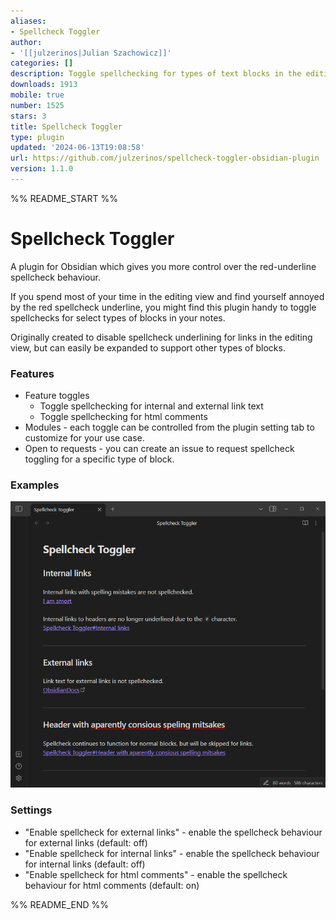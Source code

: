 ```yaml
---
aliases:
- Spellcheck Toggler
author:
- '[[julzerinos|Julian Szachowicz]]'
categories: []
description: Toggle spellchecking for types of text blocks in the editing view.
downloads: 1913
mobile: true
number: 1525
stars: 3
title: Spellcheck Toggler
type: plugin
updated: '2024-06-13T19:08:58'
url: https://github.com/julzerinos/spellcheck-toggler-obsidian-plugin
version: 1.1.0
---
```


%% README_START %%

# Spellcheck Toggler

A plugin for Obsidian which gives you more control over the red-underline spellcheck behaviour.

If you spend most of your time in the editing view and find yourself annoyed by the red spellcheck underline, you might find this plugin handy to toggle spellchecks for select types of blocks in your notes.

Originally created to disable spellcheck underlining for links in the editing view, but can easily be expanded to support other types of blocks.

### Features

- Feature toggles
    - Toggle spellchecking for internal and external link text
    - Toggle spellchecking for html comments
- Modules - each toggle can be controlled from the plugin setting tab to customize for your use case.
- Open to requests - you can create an issue to request spellcheck toggling for a specific type of block.

### Examples

![](https://github.com/julzerinos/spellcheck-toggler-obsidian-plugin/blob/assets/example1.png?raw=true)


### Settings

- "Enable spellcheck for external links" - enable the spellcheck behaviour for external links (default: off)
- "Enable spellcheck for internal links" - enable the spellcheck behaviour for internal links (default: off)
- "Enable spellcheck for html comments" - enable the spellcheck behaviour for html comments (default: on)


%% README_END %%